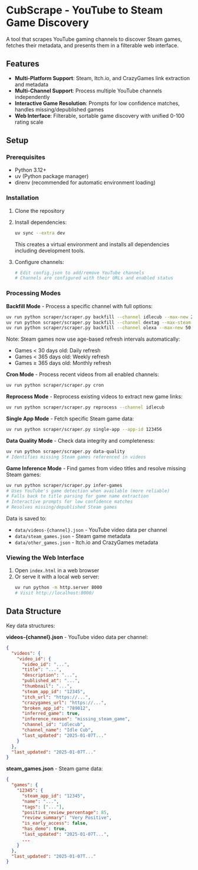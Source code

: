 # CubScrape - YouTube to Steam Game Discovery

A tool that scrapes YouTube gaming channels to discover Steam games, fetches their metadata, and presents them in a filterable web interface.

## Features

- **Multi-Platform Support**: Steam, Itch.io, and CrazyGames link extraction and metadata
- **Multi-Channel Support**: Process multiple YouTube channels independently  
- **Interactive Game Resolution**: Prompts for low confidence matches, handles missing/depublished games
- **Web Interface**: Filterable, sortable game discovery with unified 0-100 rating scale

## Setup

### Prerequisites
- Python 3.12+
- uv (Python package manager)
- direnv (recommended for automatic environment loading)

### Installation

1. Clone the repository
2. Install dependencies:
   ```bash
   uv sync --extra dev
   ```
   This creates a virtual environment and installs all dependencies including development tools.

4. Configure channels:
   ```bash
   # Edit config.json to add/remove YouTube channels
   # Channels are configured with their URLs and enabled status
   ```


### Processing Modes

**Backfill Mode** - Process a specific channel with full options:
```bash
uv run python scraper/scraper.py backfill --channel idlecub --max-new 20
uv run python scraper/scraper.py backfill --channel dextag --max-steam-updates 10
uv run python scraper/scraper.py backfill --channel olexa --max-new 50
```

Note: Steam games now use age-based refresh intervals automatically:
- Games < 30 days old: Daily refresh
- Games < 365 days old: Weekly refresh  
- Games ≥ 365 days old: Monthly refresh

**Cron Mode** - Process recent videos from all enabled channels:
```bash
uv run python scraper/scraper.py cron
```

**Reprocess Mode** - Reprocess existing videos to extract new game links:
```bash
uv run python scraper/scraper.py reprocess --channel idlecub
```

**Single App Mode** - Fetch specific Steam game data:
```bash
uv run python scraper/scraper.py single-app --app-id 123456
```

**Data Quality Mode** - Check data integrity and completeness:
```bash
uv run python scraper/scraper.py data-quality
# Identifies missing Steam games referenced in videos
```

**Game Inference Mode** - Find games from video titles and resolve missing Steam games:
```bash
uv run python scraper/scraper.py infer-games
# Uses YouTube's game detection when available (more reliable)
# Falls back to title parsing for game name extraction  
# Interactive prompts for low confidence matches
# Resolves missing/depublished Steam games
```

Data is saved to:
- `data/videos-{channel}.json` - YouTube video data per channel
- `data/steam_games.json` - Steam game metadata
- `data/other_games.json` - Itch.io and CrazyGames metadata

### Viewing the Web Interface

1. Open `index.html` in a web browser
2. Or serve it with a local web server:
   ```bash
   uv run python -m http.server 8000
   # Visit http://localhost:8000/
   ```

## Data Structure

Key data structures:

**videos-{channel}.json** - YouTube video data per channel:
```json
{
  "videos": {
    "video_id": {
      "video_id": "...",
      "title": "...",
      "description": "...",
      "published_at": "...",
      "thumbnail": "...",
      "steam_app_id": "12345",
      "itch_url": "https://...",
      "crazygames_url": "https://...",
      "broken_app_id": "789012",
      "inferred_game": true,
      "inference_reason": "missing_steam_game",
      "channel_id": "idlecub",
      "channel_name": "Idle Cub",
      "last_updated": "2025-01-07T..."
    }
  },
  "last_updated": "2025-01-07T..."
}
```

**steam_games.json** - Steam game data:
```json
{
  "games": {
    "12345": {
      "steam_app_id": "12345",
      "name": "...",
      "tags": ["..."],
      "positive_review_percentage": 85,
      "review_summary": "Very Positive",
      "is_early_access": false,
      "has_demo": true,
      "last_updated": "2025-01-07T...",
      ...
    }
  },
  "last_updated": "2025-01-07T..."
}
```